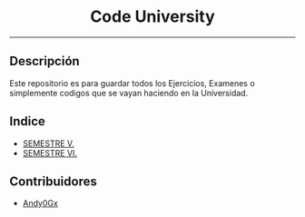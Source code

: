 
# <center> Code University </center>
---

## Descripción

Este repositorio es para guardar todos los Ejercicios, Examenes o simplemente codigos que se vayan haciendo en la Universidad.

## Indice

* [SEMESTRE V.](./SEMESTRE%20V/) 
* [SEMESTRE VI.](./SEMESTRE%20VI/)

## Contribuidores

* [Andy0Gx](https://github.com/Andy0Gx)